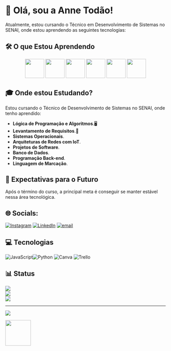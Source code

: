 # 🚀 Olá, sou a Anne Todão!

Atualmente, estou cursando o Técnico em Desenvolvimento de Sistemas no SENAI, onde estou aprendendo as seguintes tecnologias:

## 🛠️ O que Estou Aprendendo



<div align="center">
  <img src="https://cdn.jsdelivr.net/gh/devicons/devicon/icons/javascript/javascript-original.svg" width="60" />
  <img src="https://cdn.jsdelivr.net/gh/devicons/devicon/icons/html5/html5-original.svg" width="60" />
  <img src="https://cdn.jsdelivr.net/gh/devicons/devicon/icons/css3/css3-original.svg" width="60" />
  <img src="https://cdn.jsdelivr.net/gh/devicons/devicon/icons/nodejs/nodejs-original.svg" width="60" />
  <img src="https://cdn.jsdelivr.net/gh/devicons/devicon/icons/react/react-original.svg" width="60" />
  <img src="https://cdn.jsdelivr.net/gh/devicons/devicon/icons/postgresql/postgresql-original.svg" width="60" />
</div>


## 🎓 Onde estou Estudando?

Estou cursando o Técnico de Desenvolvimento de Sistemas no SENAI, onde tenho aprendido:
- **Lógica de Programação e Algoritmos**.🖥️
- **Levantamento de Requisitos**.🙋
- **Sistemas Operacionais**. 
- **Arquiteturas de Redes com IoT**.
- **Projetos de Software**.
- **Banco de Dados**.
- **Programação Back-end**.
-  **Linguagem de Marcação**.
  
## 🎯 Expectativas para o Futuro

Após o término do curso, a principal meta é conseguir se manter estável nessa área tecnológica.


## 🌐 Socials:
[![Instagram](https://img.shields.io/badge/Instagram-%23E4405F.svg?logo=Instagram&logoColor=white)](https://instagram.com/gaby_todao) [![LinkedIn](https://img.shields.io/badge/LinkedIn-%230077B5.svg?logo=linkedin&logoColor=white)](https://linkedin.com/in/anne-gabrielly-todão-dos-santos-a86929360) [![email](https://img.shields.io/badge/Email-D14836?logo=gmail&logoColor=white)](mailto:annetodao@gmail.com) 



## 💻 Tecnologias
![JavaScript](https://img.shields.io/badge/javascript-%23323330.svg?style=for-the-badge&logo=javascript&logoColor=%23F7DF1E)![Python](https://img.shields.io/badge/python-3670A0?style=for-the-badge&logo=python&logoColor=ffdd54) ![Canva](https://img.shields.io/badge/Canva-%2300C4CC.svg?style=for-the-badge&logo=Canva&logoColor=white) ![Trello](https://img.shields.io/badge/Trello-%23026AA7.svg?style=for-the-badge&logo=Trello&logoColor=white)


## 📊 Status
![](https://github-readme-stats.vercel.app/api?username=Anne-todao&theme=transparent&hide_border=false&include_all_commits=true&count_private=true)<br/>
![](https://nirzak-streak-stats.vercel.app/?user=Anne-todao&theme=transparent&hide_border=false)<br/>
![](https://github-readme-stats.vercel.app/api/top-langs/?username=Anne-todao&theme=transparent&hide_border=false&include_all_commits=true&count_private=true&layout=compact)

---
[![](https://visitcount.itsvg.in/api?id=Anne-todao&icon=0&color=1)](https://visitcount.itsvg.in)



<img src= https://upload.wikimedia.org/wikipedia/commons/8/8c/SENAI_S%C3%A3o_Paulo_logo.png width="80" />
